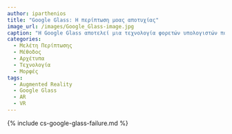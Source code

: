 ```yaml
---
author: iparthenios
title: "Google Glass: Η περίπτωση μοας αποτυχίας"
image_url: /images/Google_Glass-image.jpg
caption: "H Google Glass αποτελεί μια τεχνολογία φορετών υπολογιστών που παρουσιάστηκε από την Google X το 2012. Οραματίστηκαν το Google Glass ως μια επαναστατική συσκευή που επέτρεπε στους χρήστες να έχουν πρόσβαση σε ένα ευρύ φάσμα λειτουργιών hands-free, όπως η περιήγηση στο διαδίκτυο, η εγγραφή βίντεο, η λήψη οδηγιών, η αποστολή μηνυμάτων και η αναπαραγωγή μουσικής. "
categories:
  - Μελέτη Περίπτωσης
  - Μέθοδος
  - Αρχέτυπα
  - Τεχνολογία
  - Μορφές
tags:
  - Augmented Reality
  - Google Glass
  - AR
  - VR
---
```


{% include cs-google-glass-failure.md %}
